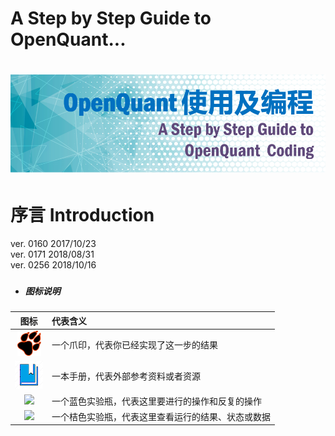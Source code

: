# A Step by Step Guide to OpenQuant...

# ![](/assets/StepbyStepGuide.png)

# 

# 序言 Introduction

ver. 0160 2017/10/23  
ver. 0171 2018/08/31  
ver. 0256 2018/10/16

### 

* ##### 图标说明

| 图标 | 代表含义 |
| :---: | :--- |
| ![](icons/icon_paw.png) | 一个爪印，代表你已经实现了这一步的结果 |
| ![](icons/icon_bookbig.png) | 一本手册，代表外部参考资料或者资源 |
| ![](icons/icon_labtubeblue.ico) | 一个蓝色实验瓶，代表这里要进行的操作和反复的操作 |
| ![](icons/icon_labtubeOrg.ico) | 一个桔色实验瓶，代表这里查看运行的结果、状态或数据 |



